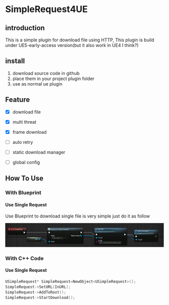 ﻿# SimpleRequest4UE

## introduction
This is a simple plugin for download file using HTTP, This plugin is build under UE5-early-access version(but it also work in UE4 I think?)

## install
1. download source code in github
2. place them in your project plugin folder
3. use as normal ue plugin

## Feature
- [x] download file
- [x] multi threat
- [x] frame download
- [ ] auto retry
- [ ] static download manager
- [ ] global config



## How To Use

### With Blueprint

#### Use Single Request

Use Blueprint to download single file is very simple just do it as follow

![image-20220116145205274](Resources/image-20220116145205274.png)

### With C++ Code

#### Use Single Request

```c++
USimpleRequest* SimpleRequest=NewObject<USimpleRequest>();
SimpleRequest->SetURL(InURL);
SimpleRequest->AddToRoot();
SimpleRequest->StartDownload();
```


